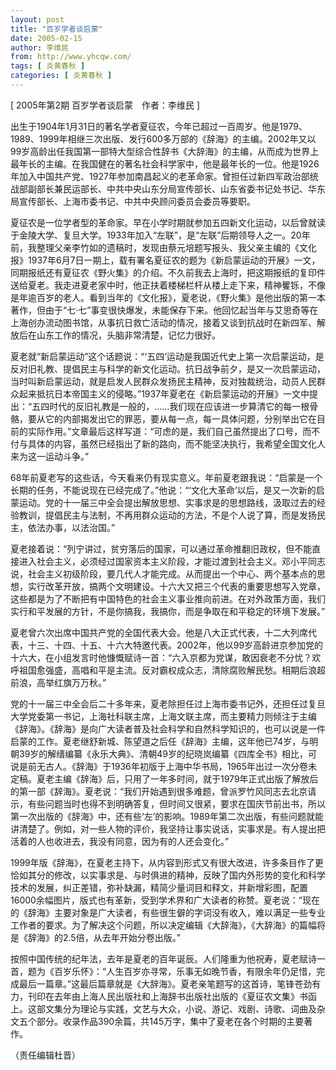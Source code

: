 ```yaml
---
layout: post
title: "百岁学者谈启蒙"
date: 2005-02-15
author: 李维民
from: http://www.yhcqw.com/
tags: [ 炎黄春秋 ]
categories: [ 炎黄春秋 ]
---
```



[ 2005年第2期 百岁学者谈启蒙　作者：李维民 ]


出生于1904年1月31日的著名学者夏征农，今年已超过一百周岁。他是1979、1989、1999年相继三次出版、发行600多万部的《辞海》的主编。2002年又以99岁高龄出任我国第一部特大型综合性辞书《大辞海》的主编，从而成为世界上最年长的主编。在我国健在的著名社会科学家中，他是最年长的一位。他是1926年加入中国共产党、1927年参加南昌起义的老革命家。曾担任过新四军政治部统战部副部长兼民运部长、中共中央山东分局宣传部长、山东省委书记处书记、华东局宣传部长、上海市委书记、中共中央顾问委员会委员等要职。


夏征农是一位学者型的革命家。早在小学时期就参加五四新文化运动，以后曾就读于金陵大学、复旦大学。1933年加入“左联”，是“左联”后期领导人之一。20年前，我整理父亲李竹如的遗稿时，发现由蔡元培题写报头、我父亲主编的《文化报》1937年6月7日一期上，载有署名夏征农的题为《新启蒙运动的开展》一文，同期报纸还有夏征农《野火集》的介绍。不久前我去上海时，把这期报纸的复印件送给夏老。我走进夏老家中时，他正扶着楼梯栏杆从楼上走下来，精神矍铄，不像是年逾百岁的老人。看到当年的《文化报》，夏老说，《野火集》是他出版的第一本著作，但由于“七·七”事变很快爆发，未能保存下来。他回忆起当年与艾思奇等在上海创办流动图书馆，从事抗日救亡活动的情况，接着又谈到抗战时在新四军、解放后在山东工作的情况，头脑非常清楚，记忆力很好。


夏老就“新启蒙运动”这个话题说：“‘五四’运动是我国近代史上第一次启蒙运动，是反对旧礼教、提倡民主与科学的新文化运动。抗日战争前夕，是又一次启蒙运动，当时叫新启蒙运动，就是启发人民群众发扬民主精神，反对独裁统治，动员人民群众起来抵抗日本帝国主义的侵略。”1937年夏老在《新启蒙运动的开展》一文中提出：“五四时代的反旧礼教是一般的，……我们现在应该进一步算清它的每一根骨骼，要从它的内部揭发出它的罪恶，要从每一点，每一具体问题，分别举出它在目前的实际作用。”文章最后这样写道：“可虑的是，我们自己虽然提出了口号，而不付与具体的内容，虽然已经指出了新的路向，而不能坚决执行，我希望全国文化人来为这一运动斗争。”


68年前夏老写的这些话，今天看来仍有现实意义。年前夏老跟我说：“启蒙是一个长期的任务，不能说现在已经完成了。”他说：“‘文化大革命’以后，是又一次新的启蒙运动。党的十一届三中全会提出解放思想、实事求是的思想路线，汲取过去的经验教训，提倡民主与法制，不再用群众运动的方法，不是个人说了算，而是发扬民主，依法办事，以法治国。”


夏老接着说：“列宁讲过，贫穷落后的国家，可以通过革命推翻旧政权，但不能直接进入社会主义，必须经过国家资本主义阶段，才能过渡到社会主义。邓小平同志说，社会主义初级阶段，要几代人才能完成。从而提出一个中心、两个基本点的思想，实行改革开放，搞两个文明建设。十六大又把三个代表的重要思想写入党章，这些都是为了不断把有中国特色的社会主义事业推向前进。在对外政策方面，我们实行和平发展的方针，不是你搞我，我搞你，而是争取在和平稳定的环境下发展。”


夏老曾六次出席中国共产党的全国代表大会。他是八大正式代表，十二大列席代表，十三、十四、十五、十六大特邀代表。2002年，他以99岁高龄进京参加党的十六大，在小组发言时他慷慨赋诗一首：“六入京都为党谋，敢因衰老不分忧？欢呼祖国愈强盛，高唱和平是主流。反对霸权成众志，清除腐败解民愁。相期后浪超前浪，高举红旗万万秋。”


党的十一届三中全会后二十多年来，夏老除担任过上海市委书记外，还担任过复旦大学党委第一书记，上海社科联主席，上海文联主席，而主要精力则倾注于主编《辞海》。《辞海》是向广大读者普及社会科学和自然科学知识的，也可以说是一件启蒙的工作。夏老继舒新城、陈望道之后任《辞海》主编，这年他已74岁，与明朝39岁的解缙编纂《永乐大典》、清朝49岁的纪晓岚编纂《四库全书》相比，可说是前无古人。《辞海》于1936年初版于上海中华书局，1965年出过一次分卷未定稿。夏老主编《辞海》后，只用了一年多时间，就于1979年正式出版了解放后的第一部《辞海》。夏老说：“我们开始遇到很多难题，曾派罗竹风同志去北京请示，有些问题当时也得不到明确答复，但时间又很紧，要求在国庆节前出书，所以第一次出版的《辞海》中，还有些‘左’的影响。1989年第二次出版，有些问题就能讲清楚了。例如，对一些人物的评价，我坚持让事实说话，实事求是。有人提出把活着的人也收进去，我没有同意，因为有的人还会变化。”


1999年版《辞海》，在夏老主持下，从内容到形式又有很大改进，许多条目作了更恰如其分的修改，以实事求是、与时俱进的精神，反映了国内外形势的变化和科学技术的发展，纠正差错，弥补缺漏，精简少量词目和释文，并新增彩图，配置16000余幅图片，版式也有革新，受到学术界和广大读者的称赞。夏老说：“现在的《辞海》主要对象是广大读者，有些很生僻的字词没有收入，难以满足一些专业工作者的要求。为了解决这个问题，所以决定编辑《大辞海》，《大辞海》的篇幅将是《辞海》的2.5倍，从去年开始分卷出版。”


按照中国传统的纪年法，去年是夏老的百年诞辰。人们隆重为他祝寿，夏老赋诗一首，题为《百岁乐怀》：“人生百岁亦寻常，乐事无如晚节香，有限余年仍足惜，完成最后一篇章。”这最后篇章就是《大辞海》。夏老亲笔题写的这首诗，笔锋苍劲有力，刊印在去年由上海人民出版社和上海辞书出版社出版的《夏征农文集》书函上。这部文集分为理论与实践，文艺与大众，小说、游记、戏剧、诗歌、词曲及杂文五个部分。收录作品390余篇，共145万字，集中了夏老在各个时期的主要著作。

（责任编辑杜晋）


